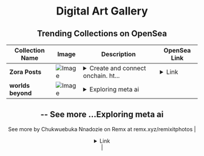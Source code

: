 <div align="center">

# Digital Art Gallery

## Trending Collections on OpenSea

| Collection Name                       | Image                                                                                     | Description                       | OpenSea Link                                                                                          |
|---------------------------------------|-------------------------------------------------------------------------------------------|-----------------------------------|--------------------------------------------------------------------------------------------------------|
| **Zora Posts** | ![Image](https://i.seadn.io/s/raw/files/e5ea0660e3ed9ffa44b8acfb623b6b57.jpg?w=500&auto=format?w=200&auto=format) | <details><summary>Create and connect onchain. ht...</summary>Create and connect onchain. https://zora.co</details> | <details><summary>Link</summary>[Zora Posts](https://opensea.io/collection/zora-posts-17445)</details> |
| **worlds beyond** | ![Image](https://i.seadn.io/s/raw/files/bce8682f441bae0968c462b483801eec.jpg?w=500&auto=format?w=200&auto=format) | <details><summary>Exploring meta ai
--
See more ...</summary>Exploring meta ai
--
See more by Chukwuebuka Nnadozie on Remx at remx.xyz/remixitphotos</details> | <details><summary>Link</summary>[worlds beyond](https://opensea.io/collection/worlds-beyond-2)</details> |

</div>